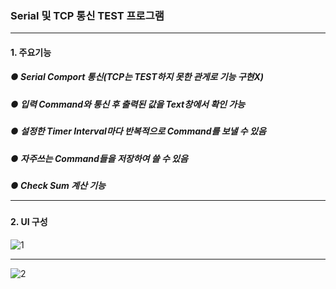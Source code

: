 ### Serial 및 TCP 통신 TEST 프로그램 <hr/>

#### 1. 주요기능
##### ● Serial Comport 통신(TCP는 TEST하지 못한 관게로 기능 구현X)
##### ● 입력 Command와 통신 후 출력된 값을 Text창에서 확인 가능 
##### ● 설정한 Timer Interval마다 반복적으로 Command를 보낼 수 있음
##### ● 자주쓰는 Command들을 저장하여 쓸 수 있음
##### ● Check Sum 계산 기능 <hr/>

#### 2. UI 구성
![1](https://user-images.githubusercontent.com/69396761/90211198-a6fbde00-de22-11ea-903a-1ecf14803c65.PNG) <hr/>
![2](https://user-images.githubusercontent.com/69396761/90211200-a82d0b00-de22-11ea-9cb0-ab4867d34c23.PNG)
